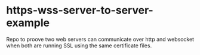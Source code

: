 # https-wss-server-to-server-example
Repo to proove two web servers can communicate over http and websocket when both are running SSL using the same certificate files.
